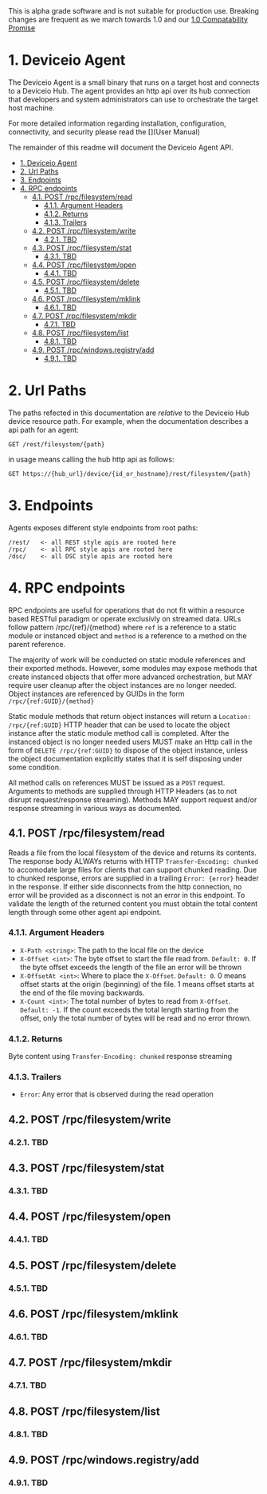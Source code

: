 <aside class="notice">
This is alpha grade software and is not suitable for production use. Breaking changes are frequent as we march towards 1.0 and our <a href="">1.0 Compatability Promise</a>
</aside>

# 1. Deviceio Agent

The Deviceio Agent is a small binary that runs on a target host and connects to a Deviceio Hub. The agent provides an http api over its hub connection that developers and system administrators can use to orchestrate the target host machine.

For more detailed information regarding installation, configuration, connectivity, and security please read the [](User Manual)

The remainder of this readme will document the Deviceio Agent API.

<!-- TOC -->

- [1. Deviceio Agent](#1-deviceio-agent)
- [2. Url Paths](#2-url-paths)
- [3. Endpoints](#3-endpoints)
- [4. RPC endpoints](#4-rpc-endpoints)
    - [4.1. POST /rpc/filesystem/read](#41-post-rpcfilesystemread)
        - [4.1.1. Argument Headers](#411-argument-headers)
        - [4.1.2. Returns](#412-returns)
        - [4.1.3. Trailers](#413-trailers)
    - [4.2. POST /rpc/filesystem/write](#42-post-rpcfilesystemwrite)
        - [4.2.1. TBD](#421-tbd)
    - [4.3. POST /rpc/filesystem/stat](#43-post-rpcfilesystemstat)
        - [4.3.1. TBD](#431-tbd)
    - [4.4. POST /rpc/filesystem/open](#44-post-rpcfilesystemopen)
        - [4.4.1. TBD](#441-tbd)
    - [4.5. POST /rpc/filesystem/delete](#45-post-rpcfilesystemdelete)
        - [4.5.1. TBD](#451-tbd)
    - [4.6. POST /rpc/filesystem/mklink](#46-post-rpcfilesystemmklink)
        - [4.6.1. TBD](#461-tbd)
    - [4.7. POST /rpc/filesystem/mkdir](#47-post-rpcfilesystemmkdir)
        - [4.7.1. TBD](#471-tbd)
    - [4.8. POST /rpc/filesystem/list](#48-post-rpcfilesystemlist)
        - [4.8.1. TBD](#481-tbd)
    - [4.9. POST /rpc/windows.registry/add](#49-post-rpcwindowsregistryadd)
        - [4.9.1. TBD](#491-tbd)

<!-- /TOC -->

# 2. Url Paths

The paths refected in this documentation are *relative* to the Deviceio Hub device resource path. For example, when the documentation describes a api path for an agent:

```
GET /rest/filesystem/{path}
```

in usage means calling the hub http api as follows:

```
GET https://{hub_url}/device/{id_or_hostname}/rest/filesystem/{path}
```

# 3. Endpoints

Agents exposes different style endpoints from root paths:

```
/rest/   <- all REST style apis are rooted here
/rpc/    <- all RPC style apis are rooted here
/dsc/    <- all DSC style apis are rooted here
```

# 4. RPC endpoints

RPC endpoints are useful for operations that do not fit within a resource based RESTful paradigm or operate exclusivly on streamed data. URLs follow pattern /rpc/{ref}/{method} where `ref` is a reference to a static module or instanced object and `method` is a reference to a method on the parent reference. 

The majority of work will be conducted on static module references and their exported methods. However, some modules may expose methods that create instanced objects that offer more advanced orchestration, but MAY require user cleanup after the object instances are no longer needed. Object instances are referenced by GUIDs in the form `/rpc/{ref:GUID}/{method}` 

Static module methods that return object instances will return a `Location: /rpc/{ref:GUID}` HTTP header that can be used to locate the object instance after the static module method call is completed. After the instanced object is no longer needed users MUST make an Http call in the form of `DELETE /rpc/{ref:GUID}` to dispose of the object instance, unless the object documentation explicitly states that it is self disposing under some condition.

All method calls on references MUST be issued as a `POST` request. Arguments to methods are supplied through HTTP Headers (as to not disrupt request/response streaming). Methods MAY support request and/or response streaming in various ways as documented.

## 4.1. POST /rpc/filesystem/read

Reads a file from the local filesystem of the device and returns its contents. The response body ALWAYs returns with HTTP `Transfer-Encoding: chunked` to accomodate large files for clients that can support chunked reading. Due to chunked response, errors are supplied in a trailing `Error: {error}` header in the response. If either side disconnects from the http connection, no error will be provided as a disconnect is not an error in this endpoint. To validate the length of the returned content you must obtain the total content length through some other agent api endpoint.

### 4.1.1. Argument Headers

* `X-Path <string>`: The path to the local file on the device
* `X-Offset <int>`: The byte offset to start the file read from. `Default: 0`. If the byte offset exceeds the length of the file an error will be thrown
* `X-OffsetAt <int>`: Where to place the `X-Offset`. `Default: 0`. 0 means offset starts at the origin (beginning) of the file. 1 means offset starts at the end of the file moving backwards.
* `X-Count <int>`: The total number of bytes to read from `X-Offset`. `Default: -1`. If the count exceeds the total length starting from the offset, only the total number of bytes will be read and no error thrown. 

### 4.1.2. Returns

Byte content using `Transfer-Encoding: chunked` response streaming 

### 4.1.3. Trailers

* `Error`: Any error that is observed during the read operation

## 4.2. POST /rpc/filesystem/write

### 4.2.1. TBD

## 4.3. POST /rpc/filesystem/stat

### 4.3.1. TBD

## 4.4. POST /rpc/filesystem/open

### 4.4.1. TBD

## 4.5. POST /rpc/filesystem/delete

### 4.5.1. TBD

## 4.6. POST /rpc/filesystem/mklink

### 4.6.1. TBD

## 4.7. POST /rpc/filesystem/mkdir

### 4.7.1. TBD

## 4.8. POST /rpc/filesystem/list

### 4.8.1. TBD

## 4.9. POST /rpc/windows.registry/add

### 4.9.1. TBD